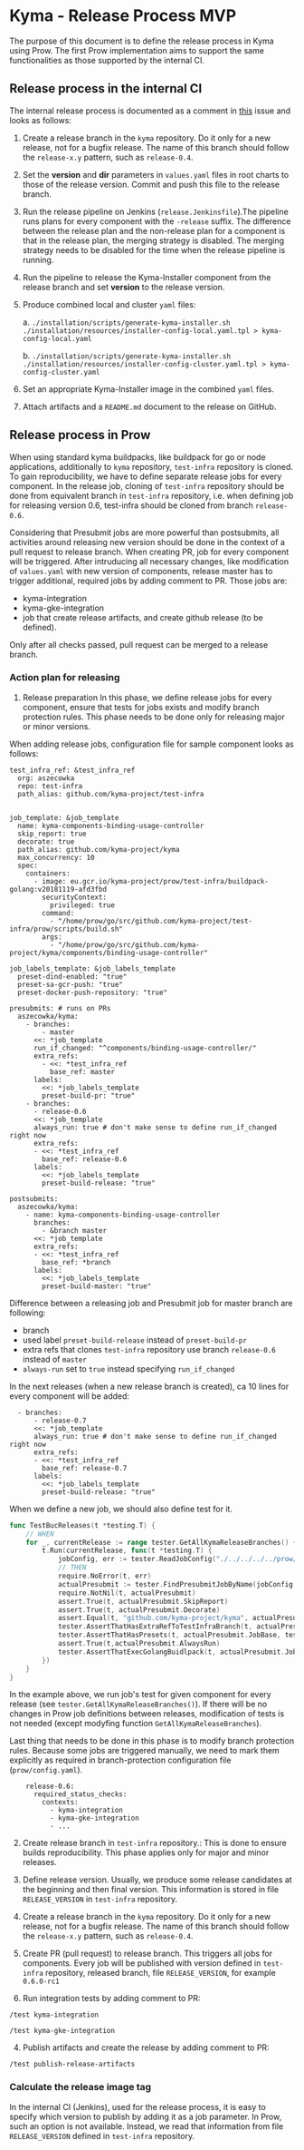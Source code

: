 # Kyma - Release Process MVP

The purpose of this document is to define the release process in Kyma using Prow.
The first Prow implementation aims to support the same functionalities as those supported by the internal CI.

## Release process in the internal CI

The internal release process is documented as a comment in [this](https://github.com/kyma-project/community/issues/105) issue and looks as follows:

1. Create a release branch in the `kyma` repository. Do it only for a new release, not for a bugfix release.
   The name of this branch should follow the `release-x.y` pattern, such as `release-0.4`.
2. Set the **version** and **dir** parameters in `values.yaml` files in root charts to those of the release version.
   Commit and push this file to the release branch.
3. Run the release pipeline on Jenkins (`release.Jenkinsfile`).The pipeline runs plans for every component with the `-release` suffix.
   The difference between the release plan and the non-release plan for a component is that in the release plan, the merging strategy is disabled. The merging strategy needs to be disabled for the time when the release pipeline is running.
4. Run the pipeline to release the Kyma-Installer component from the release branch and set **version** to the release version.
5. Produce combined local and cluster `yaml` files:

   a. `./installation/scripts/generate-kyma-installer.sh ./installation/resources/installer-config-local.yaml.tpl > kyma-config-local.yaml`

   b. `./installation/scripts/generate-kyma-installer.sh ./installation/resources/installer-config-cluster.yaml.tpl > kyma-config-cluster.yaml`

6. Set an appropriate Kyma-Installer image in the combined `yaml` files.
7. Attach artifacts and a `README.md` document to the release on GitHub.

## Release process in Prow
When using standard kyma buildpacks, like buildpack for go or node applications, additionally to `kyma` repository, `test-infra` repository is cloned.
To gain reproducibility, we have to define separate release jobs for every component. In the release job, cloning of `test-infra` repository should be done from equivalent branch in
`test-infra` repository, i.e. when defining job for releasing version 0.6, test-infra should be cloned from branch `release-0.6`.

Considering that Presubmit jobs are more powerful than postsubmits, all activities around releasing new version  should be done in the context of a pull request to release branch.
When creating PR, job for every component will be triggered. 
After intruducing all necessary changes, like modification of `values.yaml` with new version of components, release master 
has to trigger additional, required jobs by adding comment to PR. Those jobs are:
- kyma-integration
- kyma-gke-integration
- job that create release artifacts, and create github release (to be defined). 

Only after all checks passed, pull request can be merged to a release branch. 

### Action plan for releasing

1. Release preparation
In this phase, we define release jobs for every component, ensure that tests for jobs exists and modify branch protection rules.
This phase needs to be done only for releasing major or minor versions.  

When adding release jobs, configuration file for sample component looks as follows:
```
test_infra_ref: &test_infra_ref
  org: aszecowka
  repo: test-infra
  path_alias: github.com/kyma-project/test-infra


job_template: &job_template
  name: kyma-components-binding-usage-controller
  skip_report: true
  decorate: true
  path_alias: github.com/kyma-project/kyma
  max_concurrency: 10
  spec:
    containers:
      - image: eu.gcr.io/kyma-project/prow/test-infra/buildpack-golang:v20181119-afd3fbd
        securityContext:
          privileged: true
        command:
          - "/home/prow/go/src/github.com/kyma-project/test-infra/prow/scripts/build.sh"
        args:
          - "/home/prow/go/src/github.com/kyma-project/kyma/components/binding-usage-controller"

job_labels_template: &job_labels_template
  preset-dind-enabled: "true"
  preset-sa-gcr-push: "true"
  preset-docker-push-repository: "true"

presubmits: # runs on PRs
  aszecowka/kyma:
    - branches:
        - master
      <<: *job_template
      run_if_changed: "^components/binding-usage-controller/"
      extra_refs:
        - <<: *test_infra_ref
          base_ref: master
      labels:
        <<: *job_labels_template
        preset-build-pr: "true"
    - branches:
      - release-0.6
      <<: *job_template
      always_run: true # don't make sense to define run_if_changed right now
      extra_refs:
      - <<: *test_infra_ref
        base_ref: release-0.6
      labels:
        <<: *job_labels_template
        preset-build-release: "true"

postsubmits:
  aszecowka/kyma:
    - name: kyma-components-binding-usage-controller
      branches:
        - &branch master
      <<: *job_template
      extra_refs:
      - <<: *test_infra_ref
        base_ref: *branch
      labels:
        <<: *job_labels_template
        preset-build-master: "true"
```

Difference between a releasing job and Presubmit job for master branch are following:

- branch
- used label `preset-build-release` instead of `preset-build-pr`
- extra refs that clones `test-infra` repository use branch `release-0.6` instead of `master`
- `always-run` set to `true` instead specifying `run_if_changed`

In the next releases (when a new release branch is created), ca 10 lines for every component will be added:
```
  - branches:
      - release-0.7
      <<: *job_template
      always_run: true # don't make sense to define run_if_changed right now
      extra_refs:
      - <<: *test_infra_ref
        base_ref: release-0.7
      labels:
        <<: *job_labels_template
        preset-build-release: "true"
```

When we define a new job, we should also define test for it. 

```go
func TestBucReleases(t *testing.T) {
	// WHEN
	for _, currentRelease := range tester.GetAllKymaReleaseBranches() {
		t.Run(currentRelease, func(t *testing.T) {
			jobConfig, err := tester.ReadJobConfig("./../../../../prow/jobs/kyma/components/binding-usage-controller/binding-usage-controller.yaml")
			// THEN
			require.NoError(t, err)
			actualPresubmit := tester.FindPresubmitJobByName(jobConfig.Presubmits["aszecowka/kyma"], "kyma-components-binding-usage-controller", currentRelease)
			require.NotNil(t, actualPresubmit)
			assert.True(t, actualPresubmit.SkipReport)
			assert.True(t, actualPresubmit.Decorate)
			assert.Equal(t, "github.com/kyma-project/kyma", actualPresubmit.PathAlias)
			tester.AssertThatHasExtraRefToTestInfraBranch(t, actualPresubmit.JobBase.UtilityConfig, currentRelease)
			tester.AssertThatHasPresets(t, actualPresubmit.JobBase, tester.PresetDindEnabled, tester.PresetDockerPushRepo, tester.PresetGcrPush, tester.PresetBuildRelease)
			assert.True(t,actualPresubmit.AlwaysRun)
			tester.AssertThatExecGolangBuidlpack(t, actualPresubmit.JobBase, tester.ImageGolangBuildpackLatest, "/home/prow/go/src/github.com/kyma-project/kyma/components/binding-usage-controller")
		})
	}
}
```
In the example above, we run job's test for given component for every release (see `tester.GetAllKymaReleaseBranches()`).
If there will be no changes in Prow job definitions between releases, modification of tests is not needed (except modyfing function `GetAllKymaReleaseBranches`).

Last thing that needs to be done in this phase is to modify branch protection rules.
Because some jobs are triggered manually, we need to mark them explicitly as required in branch-protection configuration file (`prow/config.yaml`).
```
    release-0.6:
      required_status_checks:
        contexts:
          - kyma-integration 
          - kyma-gke-integration
          - ...
```

2. Create release branch in `test-infra` repository.:
This is done to ensure builds reproducibility. This phase applies only for major and minor releases.

3. Define release version. 
Usually, we produce some release candidates at the beginning and then final version. This information is stored in file `RELEASE_VERSION` in `test-infra` repository.

3.  Create a release branch in the `kyma` repository. Do it only for a new release, not for a bugfix release.
    The name of this branch should follow the `release-x.y` pattern, such as `release-0.4`.
    
4. Create PR (pull request) to release branch. This triggers all jobs for components. Every job will be published with version defined in `test-infra` repository, released branch, file `RELEASE_VERSION`, for example `0.6.0-rc1` 

3. Run integration tests by adding comment to PR:
```
/test kyma-integration
```
```
/test kyma-gke-integration

```


4. Publish artifacts and create the release by adding comment to PR:

```
/test publish-release-artifacts
```


### Calculate the release image tag

In the internal CI (Jenkins), used for the release process, it is easy to specify which version to publish by adding it as a job parameter.
In Prow, such an option is not available. Instead, we read that information from file `RELEASE_VERSION` defined in `test-infra` repository.
